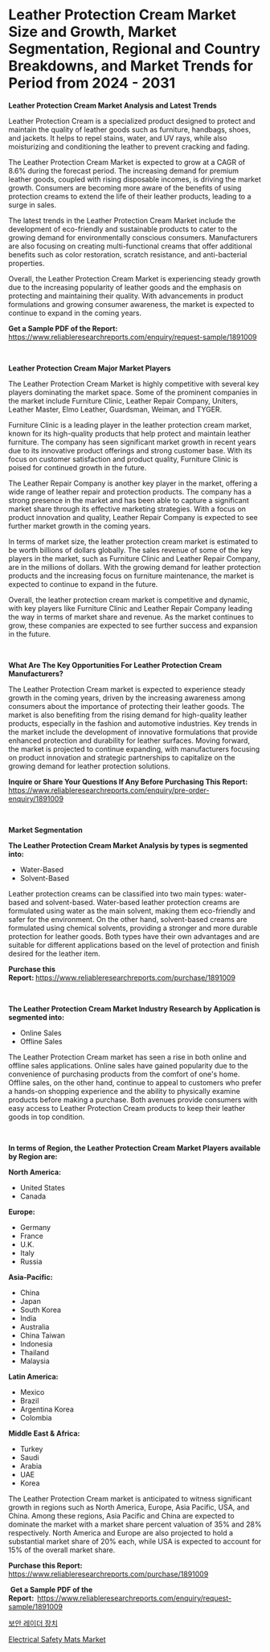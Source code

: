 <p><h1>Leather Protection Cream Market Size and Growth, Market Segmentation, Regional and Country Breakdowns, and Market Trends for Period from 2024 -  2031</h1></p><p><strong>Leather Protection Cream Market Analysis and Latest Trends</strong></p>
<p><p>Leather Protection Cream is a specialized product designed to protect and maintain the quality of leather goods such as furniture, handbags, shoes, and jackets. It helps to repel stains, water, and UV rays, while also moisturizing and conditioning the leather to prevent cracking and fading.</p><p>The Leather Protection Cream Market is expected to grow at a CAGR of 8.6% during the forecast period. The increasing demand for premium leather goods, coupled with rising disposable incomes, is driving the market growth. Consumers are becoming more aware of the benefits of using protection creams to extend the life of their leather products, leading to a surge in sales.</p><p>The latest trends in the Leather Protection Cream Market include the development of eco-friendly and sustainable products to cater to the growing demand for environmentally conscious consumers. Manufacturers are also focusing on creating multi-functional creams that offer additional benefits such as color restoration, scratch resistance, and anti-bacterial properties.</p><p>Overall, the Leather Protection Cream Market is experiencing steady growth due to the increasing popularity of leather goods and the emphasis on protecting and maintaining their quality. With advancements in product formulations and growing consumer awareness, the market is expected to continue to expand in the coming years.</p></p>
<p><strong>Get a Sample PDF of the Report:&nbsp;</strong> <a href="https://www.reliableresearchreports.com/enquiry/request-sample/1891009">https://www.reliableresearchreports.com/enquiry/request-sample/1891009</a></p>
<p>&nbsp;</p>
<p><strong>Leather Protection Cream Major Market Players</strong></p>
<p><p>The Leather Protection Cream Market is highly competitive with several key players dominating the market space. Some of the prominent companies in the market include Furniture Clinic, Leather Repair Company, Uniters, Leather Master, Elmo Leather, Guardsman, Weiman, and TYGER. </p><p>Furniture Clinic is a leading player in the leather protection cream market, known for its high-quality products that help protect and maintain leather furniture. The company has seen significant market growth in recent years due to its innovative product offerings and strong customer base. With its focus on customer satisfaction and product quality, Furniture Clinic is poised for continued growth in the future.</p><p>The Leather Repair Company is another key player in the market, offering a wide range of leather repair and protection products. The company has a strong presence in the market and has been able to capture a significant market share through its effective marketing strategies. With a focus on product innovation and quality, Leather Repair Company is expected to see further market growth in the coming years.</p><p>In terms of market size, the leather protection cream market is estimated to be worth billions of dollars globally. The sales revenue of some of the key players in the market, such as Furniture Clinic and Leather Repair Company, are in the millions of dollars. With the growing demand for leather protection products and the increasing focus on furniture maintenance, the market is expected to continue to expand in the future.</p><p>Overall, the leather protection cream market is competitive and dynamic, with key players like Furniture Clinic and Leather Repair Company leading the way in terms of market share and revenue. As the market continues to grow, these companies are expected to see further success and expansion in the future.</p></p>
<p>&nbsp;</p>
<p><strong>What Are The Key Opportunities For Leather Protection Cream Manufacturers?</strong></p>
<p><p>The Leather Protection Cream market is expected to experience steady growth in the coming years, driven by the increasing awareness among consumers about the importance of protecting their leather goods. The market is also benefiting from the rising demand for high-quality leather products, especially in the fashion and automotive industries. Key trends in the market include the development of innovative formulations that provide enhanced protection and durability for leather surfaces. Moving forward, the market is projected to continue expanding, with manufacturers focusing on product innovation and strategic partnerships to capitalize on the growing demand for leather protection solutions.</p></p>
<p><strong>Inquire or Share Your Questions If Any Before Purchasing This Report:</strong> <a href="https://www.reliableresearchreports.com/enquiry/pre-order-enquiry/1891009">https://www.reliableresearchreports.com/enquiry/pre-order-enquiry/1891009</a></p>
<p>&nbsp;</p>
<p><strong>Market Segmentation</strong></p>
<p><strong>The Leather Protection Cream Market Analysis by types is segmented into:</strong></p>
<p><ul><li>Water-Based</li><li>Solvent-Based</li></ul></p>
<p><p>Leather protection creams can be classified into two main types: water-based and solvent-based. Water-based leather protection creams are formulated using water as the main solvent, making them eco-friendly and safer for the environment. On the other hand, solvent-based creams are formulated using chemical solvents, providing a stronger and more durable protection for leather goods. Both types have their own advantages and are suitable for different applications based on the level of protection and finish desired for the leather item.</p></p>
<p><strong>Purchase this Report:&nbsp;</strong><a href="https://www.reliableresearchreports.com/purchase/1891009">https://www.reliableresearchreports.com/purchase/1891009</a></p>
<p>&nbsp;</p>
<p><strong>The Leather Protection Cream Market Industry Research by Application is segmented into:</strong></p>
<p><ul><li>Online Sales</li><li>Offline Sales</li></ul></p>
<p><p>The Leather Protection Cream market has seen a rise in both online and offline sales applications. Online sales have gained popularity due to the convenience of purchasing products from the comfort of one's home. Offline sales, on the other hand, continue to appeal to customers who prefer a hands-on shopping experience and the ability to physically examine products before making a purchase. Both avenues provide consumers with easy access to Leather Protection Cream products to keep their leather goods in top condition.</p></p>
<p>&nbsp;</p>
<p><strong>In terms of Region, the Leather Protection Cream Market Players available by Region are:</strong></p>
<p>
    <p> <strong> North America: </strong>
        <ul>
            <li>United States</li>
            <li>Canada</li>
        </ul>
        </p> 
    <p> <strong> Europe: </strong>
        <ul>
            <li>Germany</li>
            <li>France</li>
            <li>U.K.</li>
            <li>Italy</li>
            <li>Russia</li>
        </ul>
        </p> 
    <p> <strong> Asia-Pacific: </strong>
        <ul>
            <li>China</li>
            <li>Japan</li>
            <li>South Korea</li>
            <li>India</li>
            <li>Australia</li>
            <li>China Taiwan</li>
            <li>Indonesia</li>
            <li>Thailand</li>
            <li>Malaysia</li>
        </ul>
        </p> 
    <p> <strong> Latin America: </strong>
        <ul>
            <li>Mexico</li>
            <li>Brazil</li>
            <li>Argentina Korea</li>
            <li>Colombia</li>
        </ul>
        </p> 
    <p> <strong> Middle East & Africa: </strong>
        <ul>
            <li>Turkey</li>
            <li>Saudi</li>
            <li>Arabia</li>
            <li>UAE</li>
            <li>Korea</li>
        </ul>
    </p>
    </p>
<p><p>The Leather Protection Cream market is anticipated to witness significant growth in regions such as North America, Europe, Asia Pacific, USA, and China. Among these regions, Asia Pacific and China are expected to dominate the market with a market share percent valuation of 35% and 28% respectively. North America and Europe are also projected to hold a substantial market share of 20% each, while USA is expected to account for 15% of the overall market share.</p></p>
<p><strong>Purchase this Report: </strong><a href="https://www.reliableresearchreports.com/purchase/1891009">https://www.reliableresearchreports.com/purchase/1891009</a></p>
<p>&nbsp;<strong>Get a Sample PDF of the Report:&nbsp;&nbsp;</strong><a href="https://www.reliableresearchreports.com/enquiry/request-sample/1891009">https://www.reliableresearchreports.com/enquiry/request-sample/1891009</a></p>
<p><strong></strong></p>
<p><p><a href="https://github.com/vdhdwjyp90142/Market-Research-Report-List-1/blob/main/31885215781.md">보안 레이더 장치</a></p><p><a href="https://github.com/lbird53714/Market-Research-Report-List-3/blob/main/electrical-safety-mats-market.md">Electrical Safety Mats Market</a></p></p>